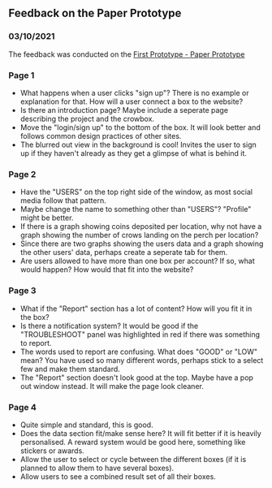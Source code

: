 ## Feedback on the Paper Prototype
### 03/10/2021

The feedback was conducted on the [First Prototype - Paper Prototype](https://github.com/iamastic/CrowBox2.0/blob/main/Project%20Documentation/Ideation/The%20Website/First%20Prototype%20(Paper%20Prototype).pdf)

### Page 1

* What happens when a user clicks "sign up"? There is no example or explanation for that. How will a user connect a box to the website?
* Is there an introduction page? Maybe include a seperate page describing the project and the crowbox.
* Move the "login/sign up" to the bottom of the box. It will look better and follows common design practices of other sites. 
* The blurred out view in the background is cool! Invites the user to sign up if they haven't already as they get a glimpse of what is behind it. 


### Page 2

* Have the "USERS" on the top right side of the window, as most social media follow that pattern. 
* Maybe change the name to something other than "USERS"? "Profile" might be better. 
* If there is a graph showing coins deposited per location, why not have a graph showing the number of crows landing on the perch per location? 
* Since there are two graphs showing the users data and a graph showing the other users' data, perhaps create a seperate tab for them. 
* Are users allowed to have more than one box per account? If so, what would happen? How would that fit into the website? 

### Page 3

* What if the "Report" section has a lot of content? How will you fit it in the box? 
* Is there a notification system? It would be good if the "TROUBLESHOOT" panel was highlighted in red if there was something to report. 
* The words used to report are confusing. What does "GOOD" or "LOW" mean? You have used so many different words, perhaps stick to a select few and make them standard. 
* The "Report" section doesn't look good at the top. Maybe have a pop out window instead. It will make the page look cleaner.

### Page 4

* Quite simple and standard, this is good. 
* Does the data section fit/make sense here? It will fit better if it is heavily personalised. A reward system would be good here, something like stickers or awards. 
* Allow the user to select or cycle between the different boxes (if it is planned to allow them to have several boxes). 
* Allow users to see a combined result set of all their boxes.

